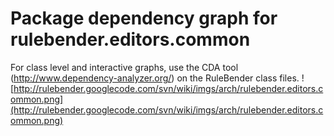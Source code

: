 # Package dependency graph for rulebender.editors.common #
For class level and interactive graphs, use the CDA tool (http://www.dependency-analyzer.org/) on the RuleBender class files.
![http://rulebender.googlecode.com/svn/wiki/imgs/arch/rulebender.editors.common.png](http://rulebender.googlecode.com/svn/wiki/imgs/arch/rulebender.editors.common.png)